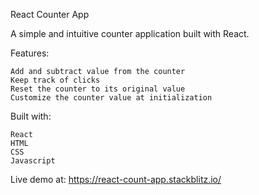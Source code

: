React Counter App

A simple and intuitive counter application built with React.

Features:

    Add and subtract value from the counter
    Keep track of clicks
    Reset the counter to its original value
    Customize the counter value at initialization
    
Built with:
    
    React
    HTML
    CSS
    Javascript
    

Live demo at: https://react-count-app.stackblitz.io/
